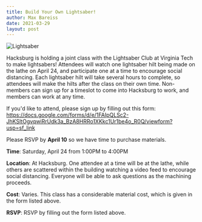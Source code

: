 ```yaml
---
title: Build Your Own Lightsaber!
author: Max Bareiss
date: 2021-03-29
layout: post
---
```


![Lightsaber](http://hacksburg.org/images/saber1.jpg)

Hacksburg is holding a joint class with the Lightsaber Club at Virginia Tech to make lightsabers!
Attendees will watch one lightsaber hilt being made on the lathe on April 24, and participate one at a time to encourage social distancing.
Each lightsaber hilt will take several hours to complete, so attendees will make the hilts after the class on their own time.
Non-members can sign up for a timeslot to come into Hacksburg to work, and members can work at any time.

If you'd like to attend, please sign up by filling out this form: <https://docs.google.com/forms/d/e/1FAIpQLSc2-JhKSltOgvqwiRrUdk3a_BzA8HRRo1XKkc1Ur1be4o_R0Q/viewform?usp=sf_link>

Please RSVP by **April 10** so we have time to purchase materials.

**Time**: Saturday, April 24 from 1:00PM to 4:00PM

**Location**: At Hacksburg. One attendee at a time will be at the lathe, while others are scattered within the building watching a video feed to encourage social distancing. Everyone will be able to ask questions as the machining proceeds.

**Cost**: Varies. This class has a considerable material cost, which is given in the form listed above.

**RSVP**: RSVP by filling out the form listed above.

